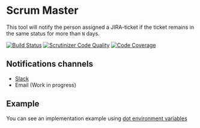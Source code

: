 # Scrum Master   

This tool will notify the person assigned a JIRA-ticket if the ticket remains in the same status for more than `N` days.

[![Build Status](https://travis-ci.org/Chemaclass/ScrumMaster.svg?branch=master)](https://travis-ci.org/Chemaclass/ScrumMaster)
[![Scrutinizer Code Quality](https://scrutinizer-ci.com/g/Chemaclass/ScrumMaster/badges/quality-score.png?b=master)](https://scrutinizer-ci.com/g/Chemaclass/ScrumMaster/?branch=master)
[![Code Coverage](https://scrutinizer-ci.com/g/Chemaclass/ScrumMaster/badges/coverage.png?b=master)](https://scrutinizer-ci.com/g/Chemaclass/ScrumMaster/?branch=master)

## Notifications channels

* [Slack](./docu/slack-notifications.md)
* Email (Work in progress)

## Example

You can see an implementation example using [dot environment variables](./examples/using-dot-env.php)
